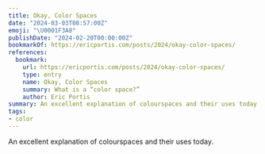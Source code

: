 ```yaml
---
title: Okay, Color Spaces
date: "2024-03-03T08:57:00Z"
emoji: "\U0001F3A8"
publishDate: "2024-02-20T00:00:00Z"
bookmarkOf: https://ericportis.com/posts/2024/okay-color-spaces/
references:
  bookmark:
    url: https://ericportis.com/posts/2024/okay-color-spaces/
    type: entry
    name: Okay, Color Spaces
    summary: What is a “color space?”
    author: Eric Portis
summary: An excellent explanation of colourspaces and their uses today.
tags:
- color
---
```

An excellent explanation of colourspaces and their uses today.
